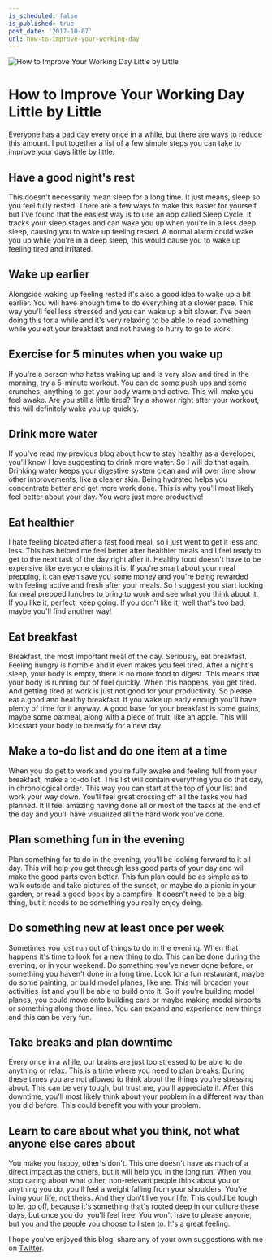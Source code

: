 ```yaml
---
is_scheduled: false
is_published: true
post_date: '2017-10-07'
url: how-to-improve-your-working-day
---
```


![How to Improve Your Working Day Little by Little](/images/articles/guy-with-confetti.jpg)

# How to Improve Your Working Day Little by Little

Everyone has a bad day every once in a while, but there are ways to reduce this amount. 
I put together a list of a few simple steps you can take to improve your days little by little.

## Have a good night's rest
This doesn't necessarily mean sleep for a long time. It just means, sleep so you feel fully 
rested. There are a few ways to make this easier for yourself, but I've found that the easiest 
way is to use an app called Sleep Cycle. It tracks your sleep stages and can wake you up when 
you're in a less deep sleep, causing you to wake up feeling rested. A normal alarm could wake 
you up while you're in a deep sleep, this would cause you to wake up feeling tired and irritated.

## Wake up earlier
Alongside waking up feeling rested it's also a good idea to wake up a bit earlier. 
You will have enough time to do everything at a slower pace. This way you'll feel less 
stressed and you can wake up a bit slower. I've been doing this for a while and it's very 
relaxing to be able to read something while you eat your breakfast and not having to hurry 
to go to work.

## Exercise for 5 minutes when you wake up
If you're a person who hates waking up and is very slow and tired in the morning, 
try a 5-minute workout. You can do some push ups and some crunches, 
anything to get your body warm and active. This will make you feel awake. 
Are you still a little tired? Try a shower right after your workout, 
this will definitely wake you up quickly.

## Drink more water
If you've read my previous blog about how to stay healthy as a developer, 
you'll know I love suggesting to drink more water. So I will do that again. 
Drinking water keeps your digestive system clean and will over time show other improvements, 
like a clearer skin. Being hydrated helps you concentrate better and get more work done. 
This is why you'll most likely feel better about your day. You were just more productive!

## Eat healthier
I hate feeling bloated after a fast food meal, so I just went to get it less and less. 
This has helped me feel better after healthier meals and I feel ready to get to the next 
task of the day right after it. Healthy food doesn't have to be expensive like everyone 
claims it is. If you're smart about your meal prepping, it can even save you some money 
and you're being rewarded with feeling active and fresh after your meals. 
So I suggest you start looking for meal prepped lunches to bring to work and see what you 
think about it. If you like it, perfect, keep going. If you don't like it, well that's too bad, 
maybe you'll find another way!

## Eat breakfast
Breakfast, the most important meal of the day. Seriously, eat breakfast. 
Feeling hungry is horrible and it even makes you feel tired. After a night's sleep, 
your body is empty, there is no more food to digest. This means that your body is 
running out of fuel quickly. When this happens, you get tired. And getting tired at work 
is just not good for your productivity. So please, eat a good and healthy breakfast. 
If you wake up early enough you'll have plenty of time for it anyway. 
A good base for your breakfast is some grains, maybe some oatmeal, along with a piece of fruit, 
like an apple. This will kickstart your body to be ready for a new day.

## Make a to-do list and do one item at a time
When you do get to work and you're fully awake and feeling full from your breakfast, 
make a to-do list. This list will contain everything you do that day, in chronological order. 
This way you can start at the top of your list and work your way down. 
You'll feel great crossing off all the tasks you had planned. 
It'll feel amazing having done all or most of the tasks at the end of the day and you'll 
have visualized all the hard work you've done.

## Plan something fun in the evening
Plan something for to do in the evening, you'll be looking forward to it all day. 
This will help you get through less good parts of your day and will make the good parts 
even better. This fun plan could be as simple as to walk outside and take pictures of the 
sunset, or maybe do a picnic in your garden, or read a good book by a campfire. 
It doesn't need to be a big thing, but it needs to be something you really enjoy doing.

## Do something new at least once per week
Sometimes you just run out of things to do in the evening. When that happens it's time to 
look for a new thing to do. This can be done during the evening, or in your weekend. 
Do something you've never done before, or something you haven't done in a long time. 
Look for a fun restaurant, maybe do some painting, or build model planes, like me. 
This will broaden your activities list and you'll be able to build onto it. 
So if you're building model planes, you could move onto building cars or maybe making model 
airports or something along those lines. You can expand and experience new things and this 
can be very fun.

## Take breaks and plan downtime
Every once in a while, our brains are just too stressed to be able to do anything or relax. 
This is a time where you need to plan breaks. During these times you are not allowed to 
think about the things you're stressing about. This can be very tough, but trust me, 
you'll appreciate it. After this downtime, you'll most likely think about your problem 
in a different way than you did before. This could benefit you with your problem.

## Learn to care about what you think, not what anyone else cares about
You make you happy, other's don't. This one doesn't have as much of a direct 
impact as the others, but it will help you in the long run. 
When you stop caring about what other, non-relevant people think about you or anything you 
do, you'll feel a weight falling from your shoulders. You're living your life, not theirs. 
And they don't live your life. This could be tough to let go off, 
because it's something that's rooted deep in our culture these days, but once you do, 
you'll feel free. You won't have to please anyone, but you and the people you choose 
to listen to. It's a great feeling.

I hope you've enjoyed this blog, share any of your own suggestions with me on 
[Twitter](https://twitter.com/RJElsinga).